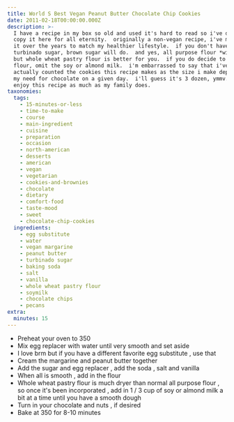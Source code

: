 ```yaml
---
title: World S Best Vegan Peanut Butter Chocolate Chip Cookies
date: 2011-02-18T00:00:00.000Z
description: >-
  I have a recipe in my box so old and used it's hard to read so i've decided to
  copy it here for all eternity.  originally a non-vegan recipe, i've modified
  it over the years to match my healthier lifestyle.  if you don't have
  turbinado sugar, brown sugar will do.  and yes, all purpose flour *will* work,
  but whole wheat pastry flour is better for you.  if you do decide to use ap
  flour, omit the soy or almond milk.  i'm embarrassed to say that i've never
  actually counted the cookies this recipe makes as the size i make depends on
  my need for chocolate on a given day.  i'll guess it's 3 dozen, ymmv. hope you
  enjoy this recipe as much as my family does.
taxonomies:
  tags:
    - 15-minutes-or-less
    - time-to-make
    - course
    - main-ingredient
    - cuisine
    - preparation
    - occasion
    - north-american
    - desserts
    - american
    - vegan
    - vegetarian
    - cookies-and-brownies
    - chocolate
    - dietary
    - comfort-food
    - taste-mood
    - sweet
    - chocolate-chip-cookies
  ingredients:
    - egg substitute
    - water
    - vegan margarine
    - peanut butter
    - turbinado sugar
    - baking soda
    - salt
    - vanilla
    - whole wheat pastry flour
    - soymilk
    - chocolate chips
    - pecans
extra:
  minutes: 15
---
```

 - Preheat your oven to 350
 - Mix egg replacer with water until very smooth and set aside
 - I love brm but if you have a different favorite egg substitute , use that
 - Cream the margarine and peanut butter together
 - Add the sugar and egg replacer , add the soda , salt and vanilla
 - When all is smooth , add in the flour
 - Whole wheat pastry flour is much dryer than normal all purpose flour , so once it's been incorporated , add in 1 / 3 cup of soy or almond milk a bit at a time until you have a smooth dough
 - Turn in your chocolate and nuts , if desired
 - Bake at 350 for 8-10 minutes
